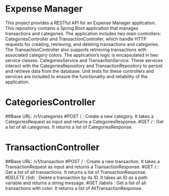 # Expense Manager
This project provides a RESTful API for an Expense Manager application. This repository contains a Spring Boot application that manages transactions and categories. The application includes two main controllers: CategoriesController and TransactionController, which handle HTTP requests for creating, retrieving, and deleting transactions and categories. The TransactionController also supports retrieving transactions with associated category colors. The application’s logic is encapsulated in two service classes: CategoriesService and TransactionService. These services interact with the CategoriesRepository and TransactionRepository to persist and retrieve data from the database. Unit tests for these controllers and services are included to ensure the functionality and reliability of the application.

# CategoriesController
##Base URL: /v1/categories
#POST / : Create a new category. It takes a CategoriesRequest as input and returns a CategoriesResponse.
#GET / : Get a list of all categories. It returns a list of CategoriesResponse.

# TransactionController
##Base URL: /v1/transaction
#POST / : Create a new transaction. It takes a TransactionRequest as input and returns a TransactionResponse.
#GET / : Get a list of all transactions. It returns a list of TransactionResponse.
#DELETE /{id} : Delete a transaction by its ID. It takes an ID as a path variable and returns a string message.
#GET /labels : Get a list of all transactions with color. It returns a list of AllTransactionResponse.
